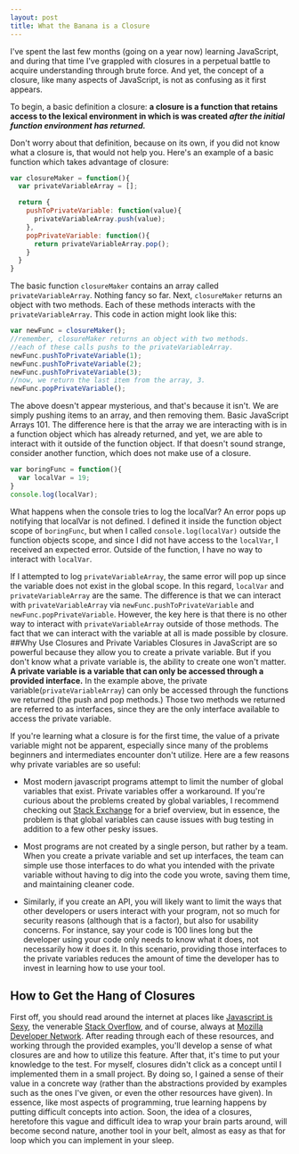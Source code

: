 ```yaml
---
layout: post
title: What the Banana is a Closure
---
```

I've spent the last few months (going on a year now) learning JavaScript, and during that time I've grappled with closures in a perpetual battle to acquire understanding through brute force. And yet, the concept of a closure, like many aspects of JavaScript, is not as confusing as it first appears.

To begin, a basic definition a closure: **a closure is a function that retains access to the lexical environment in which is was created _after the initial function environment has returned._**

Don't worry about that definition, because on its own, if you did not know what a closure is, that would not help you. Here's an example of a basic function which takes advantage of closure:

```javascript
var closureMaker = function(){
  var privateVariableArray = [];

  return {
    pushToPrivateVariable: function(value){
      privateVariableArray.push(value);
    },
    popPrivateVariable: function(){
      return privateVariableArray.pop();
    }
  }
}
```

The basic function `closureMaker` contains an array called `privateVariableArray`. Nothing fancy so far. Next, `closureMaker` returns an object with two methods. Each of these methods interacts with the `privateVariableArray`. This code in action might look like this:

```javascript
var newFunc = closureMaker();
//remember, closureMaker returns an object with two methods.
//each of these calls pushs to the privateVariableArray.
newFunc.pushToPrivateVariable(1);
newFunc.pushToPrivateVariable(2);
newFunc.pushToPrivateVariable(3);
//now, we return the last item from the array, 3.
newFunc.popPrivateVariable();
```
The above doesn't appear mysterious, and that's because it isn't. We are simply pushing items to an array, and then removing them. Basic JavaScript Arrays 101. The difference here is that the array we are interacting with is in a function object which has already returned, and yet, we are able to interact with it outside of the function object. If that doesn't sound strange, consider another function, which does not make use of a closure.

```javascript
var boringFunc = function(){
  var localVar = 19;
}
console.log(localVar);
```

What happens when the console tries to log the localVar? An error pops up notifying that localVar is not defined. I defined it inside the function object scope of `boringFunc`, but when I called `console.log(localVar)` outside the function objects scope, and since I did not have access to the `localVar`, I received an expected error. Outside of the function, I have no way to interact with `localVar`.

If I attempted to log `privateVariableArray`, the same error will pop up since the variable does not exist in the global scope. In this regard, `localVar` and `privateVariableArray` are the same. The difference is that we can interact with `privateVariableArray` via `newFunc.pushToPrivateVariable` and `newFunc.popPrivateVariable`. However, the key here is that there is no other way to interact with `privateVariableArray` outside of those methods. The fact that we can interact with the variable at all is made possible by closure.
##Why Use Closures and Private Variables
Closures in JavaScript are so powerful because they allow you to create a private variable. But if you don't know what a private variable is, the ability to create one won't matter. **A private variable is a variable that can only be accessed through a provided interface.** In the example above, the private variable(`privateVariableArray`) can only be accessed through the functions we returned (the push and pop methods.) Those two methods we returned are referred to as interfaces, since they are the only interface available to access the private variable.

If you're learning what a closure is for the first time, the value of a private variable might not be apparent, especially since many of the problems beginners and intermediates encounter don't utilize. Here are a few reasons why private variables are so useful:

* Most modern javascript programs attempt to limit the number of global variables that exist. Private variables offer a workaround. If you're curious about the problems created by global variables, I recommend checking out [Stack Exchange](http://programmers.stackexchange.com/questions/148108/why-is-global-state-so-evil) for a brief overview, but in essence, the problem is that global variables can cause issues with bug testing in addition to a few other pesky issues.

* Most programs are not created by a single person, but rather by a team. When you create a private variable and set up interfaces, the team can simple use those interfaces to do what you intended with the private variable without having to dig into the code you wrote, saving them time, and maintaining cleaner code.

* Similarly, if you create an API, you will likely want to limit the ways that other developers or users interact with your program, not so much for security reasons (although that is a factor), but also for usability  concerns. For instance, say your code is 100 lines long but the developer using your code only needs to know what it does, not necessarily how it does it. In this scenario, providing those interfaces to the private variables reduces the amount of time the developer has to invest in learning how to use your tool.

## How to Get the Hang of Closures
First off, you should read around the internet at places like [Javascript is Sexy](http://javascriptissexy.com/understand-javascript-closures-with-ease/), the venerable [Stack Overflow](http://stackoverflow.com/questions/111102/how-do-javascript-closures-work), and of course, always at [Mozilla Developer Network](https://developer.mozilla.org/en-US/docs/Web/JavaScript/Closures). After reading through each of these resources, and working through the provided examples, you'll develop a sense of what closures are and how to utilize this feature. After that, it's time to put your knowledge to the test. For myself, closures didn't click as a concept until I implemented them in a small project. By doing so, I gained a sense of their value in a concrete way (rather than the abstractions provided by examples such as the ones I've given, or even the other resources have given). In essence, like most aspects of programming, true learning happens by putting difficult concepts into action. Soon, the idea of a closures, heretofore this vague and difficult idea to wrap your brain parts around, will become second nature, another tool in your belt, almost as easy as that for loop which you can implement in your sleep.
